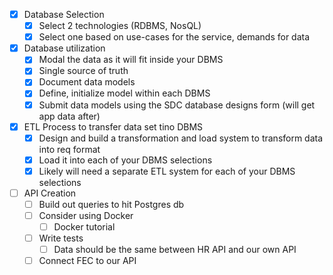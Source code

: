 - [x] Database Selection
  - [x] Select 2 technologies (RDBMS, NosQL)
  - [x] Select one based on use-cases for the service, demands for data

- [x] Database utilization
  - [x] Modal the data as it will fit inside your DBMS
  - [x] Single source of truth
  - [x] Document data models
  - [x] Define, initialize model within each DBMS
  - [x] Submit data models using the SDC database designs form (will get app data after)

- [x] ETL Process to transfer data set tino DBMS
  - [x] Design and build a transformation and load system to transform data into req format
  - [x] Load it into each of your DBMS selections
  - [x] Likely will need a separate ETL system for each of your DBMS selections

- [ ] API Creation
  - [ ] Build out queries to hit Postgres db
  - [ ] Consider using Docker
    - [ ] Docker tutorial
  - [ ] Write tests
    - [ ] Data should be the same between HR API and our own API
  - [ ] Connect FEC to our API
